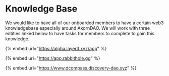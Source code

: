 # Knowledge Base

We would like to have all of our onboarded members to have a certain web3 knowledgebase especially around AkornDAO. We will work with three entities linked below to have tasks for members to complete to gain this knowledge.&#x20;

{% embed url="https://alpha.layer3.xyz/app" %}

{% embed url="https://app.rabbithole.gg" %}

{% embed url="https://www.dcompass.discovery-dao.xyz" %}
